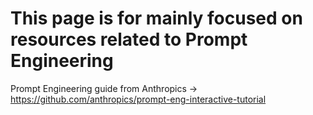 # This page is for mainly focused on resources related to Prompt Engineering

Prompt Engineering guide from Anthropics -> https://github.com/anthropics/prompt-eng-interactive-tutorial
